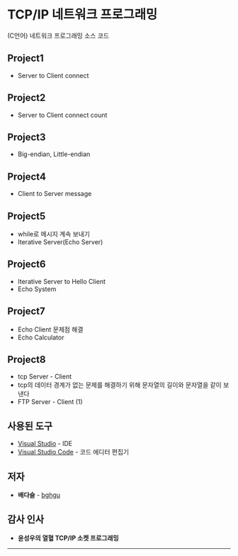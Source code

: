 # TCP/IP 네트워크 프로그래밍

(C언어) 네트워크 프로그래밍 소스 코드

## Project1

-  Server to Client connect

## Project2

- Server to Client connect count

## Project3

- Big-endian, Little-endian

## Project4

- Client to Server message

## Project5

-  while로 메시지 계속 보내기
-  Iterative Server(Echo Server)

## Project6

-  Iterative Server to Hello Client 
-  Echo System

## Project7

-  Echo Client 문제점 해결
-  Echo Calculator


## Project8

- tcp Server - Client
- tcp의 데이터 경계가 없는 문제를 해결하기 위해 문자열의 길이와 문자열을 같이 보낸다
- FTP Server - Client (1)


## 사용된 도구

* [Visual Studio](https://www.visualstudio.com/ko/downloads/) - IDE
* [Visual Studio Code](https://code.visualstudio.com/) - 코드 에디터 편집기

## 저자

* **배다슬** - [bghgu](https://github.com/bghgu)


## 감사 인사

* **윤성우의 열혈 TCP/IP 소켓 프로그래밍**

---


